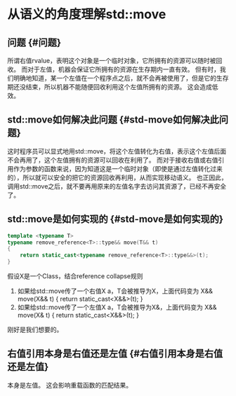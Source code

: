 # 从语义的角度理解std::move


## 问题 {#问题}

所谓右值rvalue，表明这个对象是一个临时对象，它所拥有的资源可以随时被回收。
而对于左值，机器会保证它所拥有的资源在生存期内一直有效。
但有时，我们明确地知道，某一个左值在一个程序点之后，就不会再被使用了，但是它的生存期还没结束，所以机器不能随便回收利用这个左值所拥有的资源。
这会造成低效。


## std::move如何解决此问题 {#std-move如何解决此问题}

这时程序员可以显式地用std::move，将这个左值转化为右值，表示这个左值后面不会再用了，这个左值拥有的资源可以回收在利用了。
而对于接收右值或右值引用作为参数的函数来说，因为知道这是一个临时对象（即使是通过左值转化过来的），所以就可以安全的把它的资源回收再利用，从而实现移动语义。
也正因此，调用std::move之后，就不要再用原来的左值名字去访问其资源了，已经不再安全了。


## std::move是如何实现的 {#std-move是如何实现的}

```c++
template <typename T>
typename remove_reference<T>::type&& move(T&& t)
{
    return static_cast<typename remove_reference<T>::type&&>(t);
}
```

假设X是一个Class，结合reference collapse规则

1.  如果给std::move传了一个右值X a，T会被推导为X，上面代码变为
    X&amp;&amp; move(X&amp;&amp; t) { return static_cast&lt;X&amp;&amp;&gt;(t); }
2.  如果给std::move传了一个左值X a，T会被推导为X&amp;，上面代码变为
    X&amp;&amp; move(X&amp; t) { return static_cast&lt;X&amp;&amp;&gt;(t); }

刚好是我们想要的。


## 右值引用本身是右值还是左值 {#右值引用本身是右值还是左值}

本身是左值。
这会影响重载函数的匹配结果。

